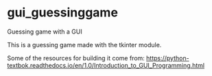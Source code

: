 # gui_guessinggame
Guessing game with a GUI

This is a guessing game made with the tkinter module.

Some of the resources for building it come from: https://python-textbok.readthedocs.io/en/1.0/Introduction_to_GUI_Programming.html
